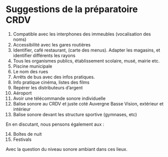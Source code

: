 # Suggestions de la préparatoire CRDV

1. Compatible avec les interphones des immeubles (vocalisation des noms)
2. Accessibilité avec les gares routières
3. Identifier, café restaurant, (carte des menus). Adapter les magasins, et identifier différents les rayons
4. Tous les organismes publics, établissement scolaire, musé, mairie etc.
5. Piscine municipale
6. Le nom des rues
7. Arrêts de bus avec des infos pratiques.
8. Info pratique cinéma, listes des films
9. Repérer les distributeurs d’argent
10. Aéroport 
11. Avoir une télécommande sonore individuelle
12. Balise sonore au CRDV et juste coté Auvergne Basse Vision, extérieur et intérieur
13. Balise sonore devant les structure sportive (gymnases, etc)

En en discutant, nous pensons également aux :

14. Boîtes de nuit
15. Festivals

Avec la question du niveau sonore ambiant dans ces lieux.
